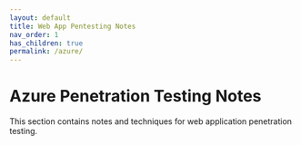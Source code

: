 ```yaml
---
layout: default
title: Web App Pentesting Notes
nav_order: 1
has_children: true
permalink: /azure/
---
```


# Azure Penetration Testing Notes

This section contains notes and techniques for web application penetration testing.
